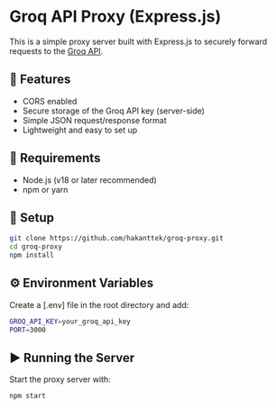 # Groq API Proxy (Express.js)

This is a simple proxy server built with Express.js to securely forward requests to the [Groq API](https://console.groq.com/).

## 🚀 Features

- CORS enabled
- Secure storage of the Groq API key (server-side)
- Simple JSON request/response format
- Lightweight and easy to set up

## 🧰 Requirements

- Node.js (v18 or later recommended)
- npm or yarn

## 🔧 Setup

```bash
git clone https://github.com/hakanttek/groq-proxy.git
cd groq-proxy
npm install
```

## ⚙️ Environment Variables

Create a [.env] file in the root directory and add:

```bash
GROQ_API_KEY=your_groq_api_key
PORT=3000
```

## ▶️ Running the Server

Start the proxy server with:

```bash
npm start
```